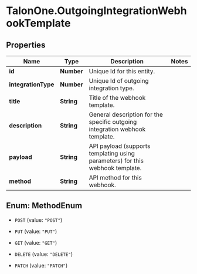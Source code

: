 # TalonOne.OutgoingIntegrationWebhookTemplate

## Properties

Name | Type | Description | Notes
------------ | ------------- | ------------- | -------------
**id** | **Number** | Unique Id for this entity. | 
**integrationType** | **Number** | Unique Id of outgoing integration type. | 
**title** | **String** | Title of the webhook template. | 
**description** | **String** | General description for the specific outgoing integration webhook template. | 
**payload** | **String** | API payload (supports templating using parameters) for this webhook template. | 
**method** | **String** | API method for this webhook. | 



## Enum: MethodEnum


* `POST` (value: `"POST"`)

* `PUT` (value: `"PUT"`)

* `GET` (value: `"GET"`)

* `DELETE` (value: `"DELETE"`)

* `PATCH` (value: `"PATCH"`)




